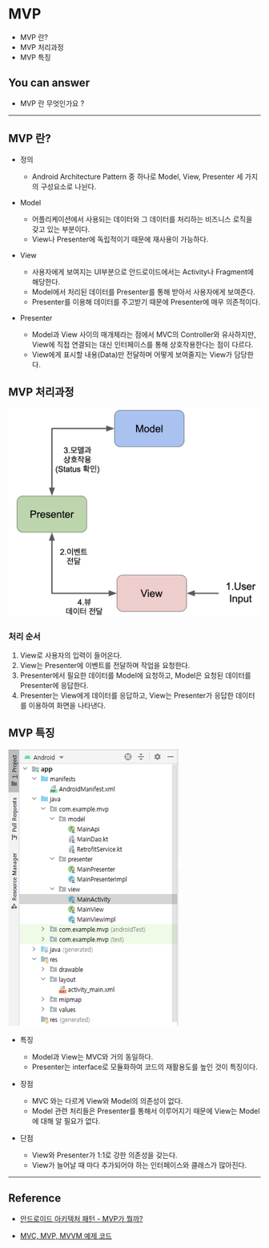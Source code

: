 # MVP
<!--Table of Contents-->
- MVP 란?
- MVP 처리과정
- MVP 특징

<!-- 어떤 질문을 대답할 수 있어야 하는지-->
## You can answer
- MVP 란 무엇인가요 ?

<!--Contents-->

---
## MVP 란?
- 정의
  * Android Architecture Pattern 중 하나로 Model, View, Presenter 세 가지의 구성요소로 나뉜다.

- Model
  * 어플리케이션에서 사용되는 데이터와 그 데이터를 처리하는 비즈니스 로직을 갖고 있는 부분이다.
  * View나 Presenter에 독립적이기 때문에 재사용이 가능하다.

- View
  * 사용자에게 보여지는 UI부분으로 안드로이드에서는 Activity나 Fragment에 해당한다.
  * Model에서 처리된 데이터를 Presenter를 통해 받아서 사용자에게 보여준다.
  * Presenter를 이용해 데이터를 주고받기 때문에 Presenter에 매우 의존적이다.

- Presenter
  * Model과 View 사이의 매개체라는 점에서 MVC의 Controller와 유사하지만, View에 직접 연결되는 대신 인터페이스를 통해 상호작용한다는 점이 다르다.
  * View에게 표시할 내용(Data)만 전달하며 어떻게 보여줄지는 View가 담당한다.

## MVP 처리과정
  ![MVPProcess](./img/MVPProcess.PNG)
  ### 처리 순서
  1) View로 사용자의 입력이 들어온다.
  2) View는 Presenter에 이벤트를 전달하며 작업을 요청한다.
  3) Presenter에서 필요한 데이터를 Model에 요청하고, Model은 요청된 데이터를 Presenter에 응답한다.
  4) Presenter는 View에게 데이터를 응답하고, View는 Presenter가 응답한 데이터를 이용하여 화면을 나타낸다.


## MVP 특징
  ![MVPPackage](./img/MVPPackage.PNG)
  - 특징
    * Model과 View는 MVC와 거의 동일하다.
    * Presenter는 interface로 모듈화하여 코드의 재활용도를 높인 것이 특징이다.


  - 장점
    * MVC 와는 다르게 View와 Model의 의존성이 없다.
    * Model 관련 처리들은 Presenter를 통해서 이루어지기 때문에 View는 Model에 대해 알 필요가 없다.


  - 단점
    * View와 Presenter가 1:1로 강한 의존성을 갖는다.
    * View가 늘어날 때 마다 추가되어야 하는 인터페이스와 클래스가 많아진다.

---
## Reference
- [안드로이드 아키텍처 패턴 - MVP가 뭘까?](https://velog.io/@jojo_devstory/%EC%95%88%EB%93%9C%EB%A1%9C%EC%9D%B4%EB%93%9C-%EC%95%84%ED%82%A4%ED%85%8D%EC%B2%98-%ED%8C%A8%ED%84%B4-MVP%EA%B0%80-%EB%AD%98%EA%B9%8C)

- [MVC, MVP, MVVM 예제 코드](https://github.com/rkdmf1026/AndroidArchitectureTest)
